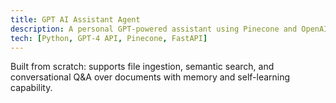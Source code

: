 ```yaml
---
title: GPT AI Assistant Agent
description: A personal GPT-powered assistant using Pinecone and OpenAI API.
tech: [Python, GPT-4 API, Pinecone, FastAPI]
---
```


Built from scratch: supports file ingestion, semantic search, and conversational Q&A over documents with memory and self-learning capability.
